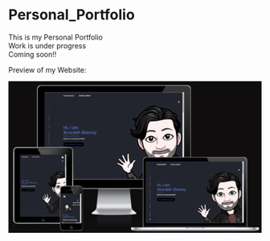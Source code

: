 # Personal_Portfolio
<p>This is my Personal Portfolio<br>
Work is under progress<br>
Coming soon!!</p>
<p> Preview of my Website: </p>
<img src="Screenshot 2023-03-04 200216.png">
